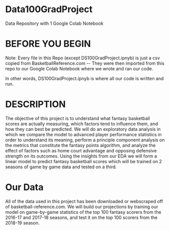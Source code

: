 # Data100GradProject
Data Repository with 1 Google Colab Notebook

# BEFORE YOU BEGIN

Note: Every file in this Repo (except DS100GradProject.ipnyb) is just a csv copied from BasketballReference.com -- They were then imported from this repo to our Google Colab Notebook where we wrote and ran our code.

In other words, DS100GradProject.ipnyb is where all our code is written and run. 


# DESCRIPTION

The objective of this project is to understand what fantasy basketball scores are actually measuring, which factors tend to influence them, and how they can best be predicted. We will do an exploratory data analysis in which we compare the model to advanced player performance statistics in order to understand its meaning, perform a principle component analysis on the metrics that constitute the fantasy points algorithm, and analyze the effect of factors such as home court advantage and opposing defensive strength on its outcomes. Using the insights from our EDA we will form a linear model to predict fantasy basketball scores which will be trained on 2 seasons of game by game data and tested on a third.


# Our Data
All of the data used in this project has been downloaded or webscraped off of basketball-reference.com. We will build our projections by training our model on game-by-game statistics of the top 100 fantasy scorers from the 2016-17 and 2017-18 seasons, and test it on the top 100 scorers from the 2018-19 season.
